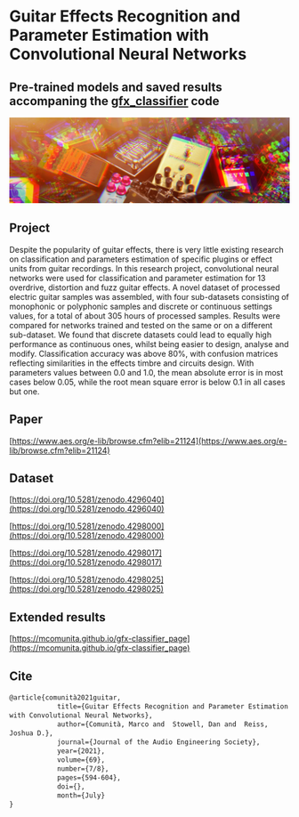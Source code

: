 # **Guitar Effects Recognition and Parameter Estimation with Convolutional Neural Networks**

## **Pre-trained models and saved results accompaning the [gfx_classifier](https://github.com/mcomunita/gfx_classifier) code**

![](img/pedals.jpg)

## **Project**

Despite the popularity of guitar effects, there is very little existing research on classification and parameters  estimation  of specific  plugins  or  effect  units  from  guitar  recordings.   In this research project, convolutional neural networks were used for classification and parameter estimation for 13 overdrive, distortion and fuzz guitar effects. A novel dataset of processed electric guitar samples was assembled, with four sub-datasets consisting of monophonic or polyphonic samples and discrete or continuous settings values, for a total of about 305 hours of processed samples.  Results were compared for networks trained and tested on the same or on a different sub-dataset. We found that discrete datasets could lead to equally high performance as continuous ones, whilst being easier to design, analyse and modify. Classification accuracy was above 80%, with confusion matrices reflecting similarities in the effects timbre and circuits design. With parameters values between 0.0 and 1.0, the mean absolute error is in most cases below 0.05, while the root mean square error is below 0.1 in all cases but one.

## **Paper**
[https://www.aes.org/e-lib/browse.cfm?elib=21124](https://www.aes.org/e-lib/browse.cfm?elib=21124)

## **Dataset**
[https://doi.org/10.5281/zenodo.4296040](https://doi.org/10.5281/zenodo.4296040)

[https://doi.org/10.5281/zenodo.4298000](https://doi.org/10.5281/zenodo.4298000)

[https://doi.org/10.5281/zenodo.4298017](https://doi.org/10.5281/zenodo.4298017)

[https://doi.org/10.5281/zenodo.4298025](https://doi.org/10.5281/zenodo.4298025)

## **Extended results**
[https://mcomunita.github.io/gfx-classifier_page](https://mcomunita.github.io/gfx-classifier_page)

## **Cite**
```
@article{comunità2021guitar,
            title={Guitar Effects Recognition and Parameter Estimation with Convolutional Neural Networks},
            author={Comunità, Marco and  Stowell, Dan and  Reiss, Joshua D.},
            journal={Journal of the Audio Engineering Society},
            year={2021},
            volume={69},
            number={7/8},
            pages={594-604},
            doi={}, 
            month={July}
}
```

